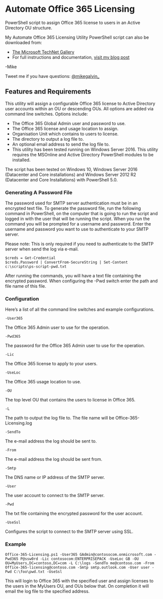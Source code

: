 # Automate Office 365 Licensing

PowerShell script to assign Office 365 license to users in an Active Directory OU structure.

My Automate Office 365 Licensing Utility PowerShell script can also be downloaded from:

* [The Microsoft TechNet Gallery](https://gallery.technet.microsoft.com/Automated-Office-365-8789a236)
* For full instructions and documentation, [visit my blog post](https://gal.vin/2018/11/04/automated-office-365-licensing/)

-Mike

Tweet me if you have questions: [@mikegalvin_](https://twitter.com/mikegalvin_)

## Features and Requirements

This utility will assign a configurable Office 365 license to Active Directory user accounts within an OU or descending OUs. All options are added via command line switches. Options include:

* The Office 365 Global Admin user and password to use.
* The Office 365 license and usage location to assign.
* Organisation Unit which contains to users to license.
* The directory to output a log file to.
* An optional email address to send the log file to.
* This utility has been tested running on Windows Server 2016. This utility requires the MSOnline and Active Directory PowerShell modules to be installed.

The script has been tested on Windows 10, Windows Server 2016 (Datacenter and Core installations) and Windows Server 2012 R2 (Datacenter and Core Installations) with PowerShell 5.0.

### Generating A Password File

The password used for SMTP server authentication must be in an encrypted text file. To generate the password file, run the following command in PowerShell, on the computer that is going to run the script and logged in with the user that will be running the script. When you run the command you will be prompted for a username and password. Enter the username and password you want to use to authenticate to your SMTP server.

Please note: This is only required if you need to authenticate to the SMTP server when send the log via e-mail.

```
$creds = Get-Credential
$creds.Password | ConvertFrom-SecureString | Set-Content c:\scripts\ps-script-pwd.txt
```

After running the commands, you will have a text file containing the encrypted password. When configuring the -Pwd switch enter the path and file name of this file.

### Configuration

Here’s a list of all the command line switches and example configurations.
```
-User365
```
The Office 365 Admin user to use for the operation.
```
-Pwd365
```
The password for the Office 365 Admin user to use for the operation.
```
-Lic
```
The Office 365 license to apply to your users.
```
-UseLoc
```
The Office 365 usage location to use.
```
-OU
```
The top level OU that contains the users to license in Office 365.
```
-L
```
The path to output the log file to. The file name will be Office-365-Licensing.log
```
-SendTo
```
The e-mail address the log should be sent to.
```
-From
```
The e-mail address the log should be sent from.
```
-Smtp
```
The DNS name or IP address of the SMTP server.
```
-User
```
The user account to connect to the SMTP server.
```
-Pwd
```
The txt file containing the encrypted password for the user account.
```
-UseSsl
```
Configures the script to connect to the SMTP server using SSL.

### Example

```
Office-365-Licensing.ps1 -User365 GAdmin@contosocom.onmicrosoft.com -Pwd365 P@ssw0rd -Lic contosocom:ENTERPRISEPACK -UseLoc GB -OU OU=MyUsers,DC=contoso,DC=com -L C:\logs -SendTo me@contoso.com -From Office-365-licensing@contoso.com -Smtp smtp.outlook.com -User user -Pwd C:\foo\pwd.txt -UseSsl
```
This will login to Office 365 with the specified user and assign licenses to the users in the MyUsers OU, and OUs below that. On completion it will email the log file to the specified address.
